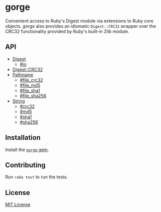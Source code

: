 # gorge

Convenient access to Ruby's Digest module via extensions to Ruby core
objects.  *gorge* also provides an idiomatic `Digest::CRC32` wrapper
over the CRC32 functionality provided by Ruby's built-in Zlib module.


## API

- [Digest](https://www.rubydoc.info/gems/gorge/Digest/Instance)
  - [#io](https://www.rubydoc.info/gems/gorge/Digest%2FInstance:io)
- [Digest::CRC32](https://www.rubydoc.info/gems/gorge/Digest/CRC32)
- [Pathname](https://www.rubydoc.info/gems/gorge/Pathname)
  - [#file_crc32](https://www.rubydoc.info/gems/gorge/Pathname:file_crc32)
  - [#file_md5](https://www.rubydoc.info/gems/gorge/Pathname:file_md5)
  - [#file_sha1](https://www.rubydoc.info/gems/gorge/Pathname:file_sha1)
  - [#file_sha256](https://www.rubydoc.info/gems/gorge/Pathname:file_sha256)
- [String](https://www.rubydoc.info/gems/gorge/String)
  - [#crc32](https://www.rubydoc.info/gems/gorge/String:crc32)
  - [#md5](https://www.rubydoc.info/gems/gorge/String:md5)
  - [#sha1](https://www.rubydoc.info/gems/gorge/String:sha1)
  - [#sha256](https://www.rubydoc.info/gems/gorge/String:sha256)


## Installation

Install the [`gorge` gem](https://rubygems.org/gems/gorge).


## Contributing

Run `rake test` to run the tests.


## License

[MIT License](LICENSE.txt)

